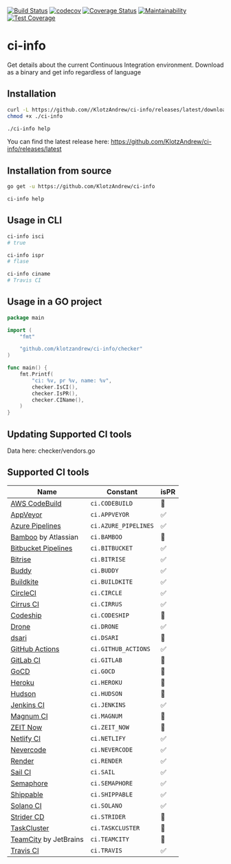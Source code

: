 [![Build Status](https://travis-ci.com/KlotzAndrew/ci-info.svg?branch=master)](https://travis-ci.com/KlotzAndrew/ci-info)
[![codecov](https://codecov.io/gh/KlotzAndrew/ci-info/branch/master/graph/badge.svg)](https://codecov.io/gh/KlotzAndrew/ci-info)
[![Coverage Status](https://coveralls.io/repos/github/KlotzAndrew/ci-info/badge.svg?branch=master)](https://coveralls.io/github/KlotzAndrew/ci-info?branch=master)
[![Maintainability](https://api.codeclimate.com/v1/badges/1e6e6435a35df9bed74f/maintainability)](https://codeclimate.com/github/KlotzAndrew/ci-info/maintainability)
[![Test Coverage](https://api.codeclimate.com/v1/badges/1e6e6435a35df9bed74f/test_coverage)](https://codeclimate.com/github/KlotzAndrew/ci-info/test_coverage)

# ci-info

Get details about the current Continuous Integration environment. Download as a
binary and get info regardless of language

## Installation


```bash
curl -L https://github.com//KlotzAndrew/ci-info/releases/latest/download/ci-info.linux-amd64 > ./ci-info
chmod +x ./ci-info

./ci-info help
```

You can find the latest release here: https://github.com/KlotzAndrew/ci-info/releases/latest

## Installation from source

```bash
go get -u https://github.com/KlotzAndrew/ci-info

ci-info help
```


## Usage in CLI

```bash
ci-info isci
# true

ci-info ispr
# flase

ci-info ciname
# Travis CI
```

## Usage in a GO project

```go
package main

import (
	"fmt"

	"github.com/klotzandrew/ci-info/checker"
)

func main() {
	fmt.Printf(
		"ci: %v, pr %v, name: %v",
		checker.IsCI(),
		checker.IsPR(),
		checker.CIName(),
	)
}
```

## Updating Supported CI tools

Data here: checker/vendors.go

## Supported CI tools

| Name | Constant | isPR |
|------|----------|------|
| [AWS CodeBuild](https://aws.amazon.com/codebuild/) | `ci.CODEBUILD` | 🚫 |
| [AppVeyor](http://www.appveyor.com) | `ci.APPVEYOR` | ✅ |
| [Azure Pipelines](https://azure.microsoft.com/en-us/services/devops/pipelines/) | `ci.AZURE_PIPELINES` | ✅ |
| [Bamboo](https://www.atlassian.com/software/bamboo) by Atlassian | `ci.BAMBOO` | 🚫 |
| [Bitbucket Pipelines](https://bitbucket.org/product/features/pipelines) | `ci.BITBUCKET` | ✅ |
| [Bitrise](https://www.bitrise.io/) | `ci.BITRISE` | ✅ |
| [Buddy](https://buddy.works/) | `ci.BUDDY` | ✅ |
| [Buildkite](https://buildkite.com) | `ci.BUILDKITE` | ✅ |
| [CircleCI](http://circleci.com) | `ci.CIRCLE` | ✅ |
| [Cirrus CI](https://cirrus-ci.org) | `ci.CIRRUS` | ✅ |
| [Codeship](https://codeship.com) | `ci.CODESHIP` | 🚫 |
| [Drone](https://drone.io) | `ci.DRONE` | ✅ |
| [dsari](https://github.com/rfinnie/dsari) | `ci.DSARI` | 🚫 |
| [GitHub Actions](https://github.com/features/actions/) | `ci.GITHUB_ACTIONS` | ✅ |
| [GitLab CI](https://about.gitlab.com/gitlab-ci/) | `ci.GITLAB` | 🚫 |
| [GoCD](https://www.go.cd/) | `ci.GOCD` | 🚫 |
| [Heroku](https://www.heroku.com) | `ci.HEROKU` | 🚫 |
| [Hudson](http://hudson-ci.org) | `ci.HUDSON` | 🚫 |
| [Jenkins CI](https://jenkins-ci.org) | `ci.JENKINS` | ✅ |
| [Magnum CI](https://magnum-ci.com) | `ci.MAGNUM` | 🚫 |
| [ZEIT Now](https://zeit.co/) | `ci.ZEIT_NOW` | 🚫 |
| [Netlify CI](https://www.netlify.com/) | `ci.NETLIFY` | ✅ |
| [Nevercode](http://nevercode.io/) | `ci.NEVERCODE` | ✅ |
| [Render](https://render.com/) | `ci.RENDER` | ✅ |
| [Sail CI](https://sail.ci/) | `ci.SAIL` | ✅ |
| [Semaphore](https://semaphoreci.com) | `ci.SEMAPHORE` | ✅ |
| [Shippable](https://www.shippable.com/) | `ci.SHIPPABLE` | ✅ |
| [Solano CI](https://www.solanolabs.com/) | `ci.SOLANO` | ✅ |
| [Strider CD](https://strider-cd.github.io/) | `ci.STRIDER` | 🚫 |
| [TaskCluster](http://docs.taskcluster.net) | `ci.TASKCLUSTER` | 🚫 |
| [TeamCity](https://www.jetbrains.com/teamcity/) by JetBrains | `ci.TEAMCITY` | 🚫 |
| [Travis CI](http://travis-ci.org) | `ci.TRAVIS` | ✅ |
